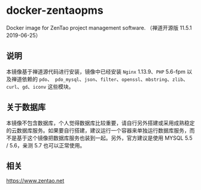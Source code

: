 # docker-zentaopms
Docker image for ZenTao project management software. （禅道开源版 11.5.1 2019-06-25）

## 说明
本镜像基于禅道源代码进行安装，镜像中已经安装 `Nginx` 1.13.9、`PHP` 5.6-fpm 以及禅道依赖的 `pdo`、` pdo_mysql`、`json`、`filter`、`openssl`、`mbstring`、`zlib`、`curl`、`gd`、`iconv` 这些模块。

## 关于数据库
本镜像不包含数据库，个人觉得数据库比较重要，请自行另外搭建或采用成熟稳定的云数据库服务。如果要自行搭建，建议运行一个容器来单独运行数据库服务，而不是基于这个镜像把数据库服务也装到一起。另外，官方建议是使用 MYSQL 5.5 / 5.6，亲测 5.7 也可以正常使用。

## 相关
https://www.zentao.net
